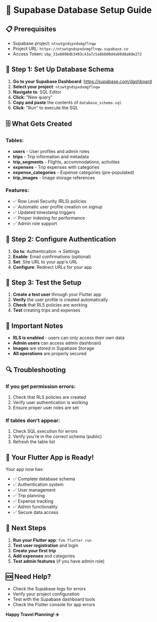 # 🚀 Supabase Database Setup Guide

## 📋 Prerequisites
- Supabase project: `ntswtgndspxdxmgflnqw`
- Project URL: `https://ntswtgndspxdxmgflnqw.supabase.co`
- Access Token: `sbp_31e8098db3493c43a7c5a6bb00d4ab9d8a0de272`

## 🔧 Step 1: Set Up Database Schema

1. **Go to your Supabase Dashboard**: https://supabase.com/dashboard
2. **Select your project**: `ntswtgndspxdxmgflnqw`
3. **Navigate to**: SQL Editor
4. **Click**: "New query"
5. **Copy and paste** the contents of `database_schema.sql`
6. **Click**: "Run" to execute the SQL

## 🗄️ What Gets Created

### Tables:
- **users** - User profiles and admin roles
- **trips** - Trip information and metadata
- **trip_segments** - Flights, accommodations, activities
- **expenses** - Trip expenses with categories
- **expense_categories** - Expense categories (pre-populated)
- **trip_images** - Image storage references

### Features:
- ✅ Row Level Security (RLS) policies
- ✅ Automatic user profile creation on signup
- ✅ Updated timestamp triggers
- ✅ Proper indexing for performance
- ✅ Admin role support

## 🔐 Step 2: Configure Authentication

1. **Go to**: Authentication → Settings
2. **Enable**: Email confirmations (optional)
3. **Set**: Site URL to your app's URL
4. **Configure**: Redirect URLs for your app

## 🎯 Step 3: Test the Setup

1. **Create a test user** through your Flutter app
2. **Verify** the user profile is created automatically
3. **Check** that RLS policies are working
4. **Test** creating trips and expenses

## 🚨 Important Notes

- **RLS is enabled** - users can only access their own data
- **Admin users** can access admin dashboard
- **Images** are stored in Supabase Storage
- **All operations** are properly secured

## 🔍 Troubleshooting

### If you get permission errors:
1. Check that RLS policies are created
2. Verify user authentication is working
3. Ensure proper user roles are set

### If tables don't appear:
1. Check SQL execution for errors
2. Verify you're in the correct schema (public)
3. Refresh the table list

## 📱 Your Flutter App is Ready!

Your app now has:
- ✅ Complete database schema
- ✅ Authentication system
- ✅ User management
- ✅ Trip planning
- ✅ Expense tracking
- ✅ Admin functionality
- ✅ Secure data access

## 🎉 Next Steps

1. **Run your Flutter app**: `fvm flutter run`
2. **Test user registration** and login
3. **Create your first trip**
4. **Add expenses** and categories
5. **Test admin features** (if you have admin role)

## 🆘 Need Help?

- Check the Supabase logs for errors
- Verify your project configuration
- Test with the Supabase dashboard tools
- Check the Flutter console for app errors

**Happy Travel Planning! ✈️**
